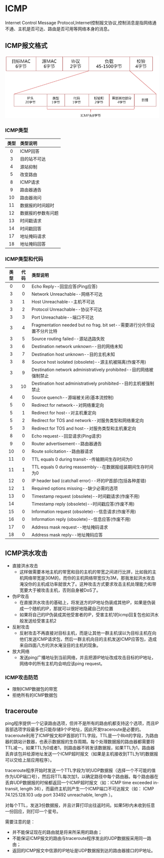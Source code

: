 # ICMP

Internet Control Message Protocol,Internet控制报文协议,控制消息是指网络通不通、主机是否可达、路由是否可用等网络本身的消息。

## ICMP报文格式

![ICMP报文格式](images/icmp-package.png "ICMP报文格式")

### ICMP类型

| 类型 | 类型说明 |
|:----:|:-----|
|0 |ICMP回答|
|3 |目的站不可达|
|4 |源站抑制|
|5 |改变路由|
|8 |ICMP请求|
|9 |路由器通告|
|10|路由器询问|
|11|数据报的时间超时|
|12|数据报的参数有问题|
|13|时间戳请求|
|14|时间戳回答|
|17|地址掩码请求|
|18|地址掩码回答|

### ICMP类型和代码

| 类型 | 代码 | 类型说明 |
|:----:|:-----:|:-----|
|0 | 	0 	|Echo Reply--回显应答(Ping应答)|  
|3 | 	0 	|Network Unreachable--网络不可达|
|3 | 	1 	|Host Unreachable--主机不可达|
|3 | 	2 	|Protocol Unreachable--协议不可达|
|3 | 	3 	|Port Unreachable--端口不可达|
|3 | 	4 	|Fragmentation needed but no frag. bit set--需要进行分片但设置不分片比特|
|3 | 	5 	|Source routing failed--源站选路失败|
|3 | 	6 	|Destination network unknown--目的网络未知|
|3 | 	7 	|Destination host unknown--目的主机未知|
|3 | 	8 	|Source host isolated (obsolete)--源主机被隔离(作废不用)|
|3 | 	9 	|Destination network administratively prohibited--目的网络被强制禁止|
|3 | 	10 	|Destination host administratively prohibited--目的主机被强制禁止|
|4 | 	0 	|Source quench--源端被关闭(基本流控制)|
|5 | 	0 	|Redirect for network--对网络重定向| 
|5 | 	1 	|Redirect for host--对主机重定向|
|5 | 	2 	|Redirect for TOS and network--对服务类型和网络重定向|
|5 | 	3 	|Redirect for TOS and host--对服务类型和主机重定向| 
|8 | 	0 	|Echo request--回显请求(Ping请求)| 
|9 | 	0 	|Router advertisement--路由器通告|
|10| 	0 	|Route solicitation--路由器请求|
|11| 	0 	|TTL equals 0 during transit--传输期间生存时间为0|
|11| 	1 	|TTL equals 0 during reassembly--在数据报组装期间生存时间为0|
|12| 	0 	|IP header bad (catchall error)--坏的IP首部(包括各种差错)|
|12| 	1 	|Required options missing--缺少必需的选项| 
|13| 	0 	|Timestamp request (obsolete)--时间戳请求(作废不用)| 
|14|  		|Timestamp reply (obsolete)--时间戳应答(作废不用)|
|15| 	0 	|Information request (obsolete)--信息请求(作废不用)| 
|16| 	0 	|Information reply (obsolete)--信息应答(作废不用)| 
|17| 	0 	|Address mask request--地址掩码请求| 
|18| 	0 	|Address mask reply--地址掩码应答|


## ICMP洪水攻击

* 直接洪水攻击
   * 这样做需要本地主机的带宽和目的主机的带宽之间进行比拼，比如我的主机网络带宽是30M的，而你的主机网络带宽仅为3M，那我发起洪水攻击淹没你的主机成功率就很大了。这种攻击方式要求攻击主机处理能力和带宽要大于被攻击主机，否则自身被DoS了。
* 伪IP攻击
   * 在直接洪水攻击的基础上，将发送方的IP地址伪装成其他IP，如果是伪装成一个随机的IP，那就可以很好地隐藏自己的位置
   * 如果将自己的IP伪装成其他受害者的IP，受害主机1的icmp回复包也如洪水般发送给受害主机2
* 反射攻击
   * 反射攻击不再直接对目标主机，而是让其他一群主机误以为目标主机在向他们发送ICMP请求包，然后一群主机向目的主机发送ICMP应答包，造成来自四面八方的洪水淹没目的主机的现象。
* 放大网络
   * 发送ping广播地址到当前网络，并且把源IP地址改成攻击目标的IP地址，网络中的所有主机均会响应该ping request。

### ICMP攻击防范

* 限制ICMP数据包的带宽
* 拒绝所有的ICMP数据包


## traceroute

ping程序提供一个记录路由选项，但并不是所有的路由机都支持这个选项，而且IP首部选项字段最多也只能存储9个IP地址，因此开发traceroute是必要的。 traceroute利用了ICMP报文和IP首部的TTL字段。TTL是一个8bit的字段，为路由器的跳站计数器，也表示数据报的生存周期。每个处理数据报的路由器都需要将TTL减一。如果TTL为0或者1，则路由器不转发该数据报，如果TTL为1，路由器丢弃该包并给源地址发送一个ICMP超时报文（如果是主机接收到TTL为1的数据报可以交给上层应用程序）。

traceroute程序开始时发送一个TTL字段为1的UDP数据报（选择一个不可能的值作为UDP端口号），然后将TTL每次加1，以确定路径中每个路由器。每个路由器在丢弃UDP数据报的时候都返回一个ICMP超时报文（如：ICMP time exceeded in-transit, length 36），而最终主机则产生一个ICMP端口不可达报文（如： ICMP 74.125.128.103 udp port 33492 unreachable, length ）。

对每个TTL，发送3份数据报，并且计算打印出往返时间。如果5秒内未收到任意一份回应，则打印一个星号。

需要注意的是：

* 并不能保证现在的路由就是将来所采用的路由；
* 不能保证ICMP报文的路由与traceroute程序发出的UDP数据报采用同一路由；
* 返回的ICMP报文中信源的IP地址是UDP数据报到达的路由器接口的IP地址。
